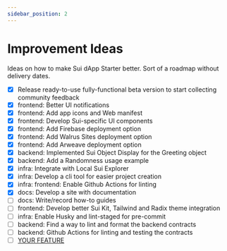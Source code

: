 ```yaml
---
sidebar_position: 2
---
```


# Improvement Ideas

Ideas on how to make Sui dApp Starter better. Sort of a roadmap without delivery dates.

- [x] Release ready-to-use fully-functional beta version to start collecting community feedback
- [x] frontend: Better UI notifications
- [x] frontend: Add app icons and Web manifest
- [x] frontend: Develop Sui-specific UI components
- [x] frontend: Add Firebase deployment option
- [x] frontend: Add Walrus Sites deployment option
- [x] frontend: Add Arweave deployment option
- [x] backend: Implemented Sui Object Display for the Greeting object
- [x] backend: Add a Randomness usage example
- [x] infra: Integrate with Local Sui Explorer
- [x] infra: Develop a cli tool for easier project creation
- [x] infra: frontend: Enable Github Actions for linting
- [x] docs: Develop a site with documentation
- [ ] docs: Write/record how-to guides
- [ ] frontend: Develop better Sui Kit, Tailwind and Radix theme integration
- [ ] infra: Enable Husky and lint-staged for pre-commit
- [ ] backend: Find a way to lint and format the backend contracts
- [ ] backend: Github Actions for linting and testing the contracts
- [ ] [YOUR FEATURE](https://github.com/kkomelin/sui-dapp-starter/issues/new)
